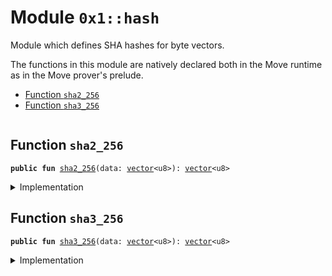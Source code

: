 
<a id="0x1_hash"></a>

# Module `0x1::hash`

Module which defines SHA hashes for byte vectors.

The functions in this module are natively declared both in the Move runtime
as in the Move prover&apos;s prelude.


-  [Function `sha2_256`](#0x1_hash_sha2_256)
-  [Function `sha3_256`](#0x1_hash_sha3_256)


<pre><code></code></pre>



<a id="0x1_hash_sha2_256"></a>

## Function `sha2_256`



<pre><code><b>public</b> <b>fun</b> <a href="hash.md#0x1_hash_sha2_256">sha2_256</a>(data: <a href="vector.md#0x1_vector">vector</a>&lt;u8&gt;): <a href="vector.md#0x1_vector">vector</a>&lt;u8&gt;<br /></code></pre>



<details>
<summary>Implementation</summary>


<pre><code><b>native</b> <b>public</b> <b>fun</b> <a href="hash.md#0x1_hash_sha2_256">sha2_256</a>(data: <a href="vector.md#0x1_vector">vector</a>&lt;u8&gt;): <a href="vector.md#0x1_vector">vector</a>&lt;u8&gt;;<br /></code></pre>



</details>

<a id="0x1_hash_sha3_256"></a>

## Function `sha3_256`



<pre><code><b>public</b> <b>fun</b> <a href="hash.md#0x1_hash_sha3_256">sha3_256</a>(data: <a href="vector.md#0x1_vector">vector</a>&lt;u8&gt;): <a href="vector.md#0x1_vector">vector</a>&lt;u8&gt;<br /></code></pre>



<details>
<summary>Implementation</summary>


<pre><code><b>native</b> <b>public</b> <b>fun</b> <a href="hash.md#0x1_hash_sha3_256">sha3_256</a>(data: <a href="vector.md#0x1_vector">vector</a>&lt;u8&gt;): <a href="vector.md#0x1_vector">vector</a>&lt;u8&gt;;<br /></code></pre>



</details>


[move-book]: https://aptos.dev/move/book/SUMMARY
